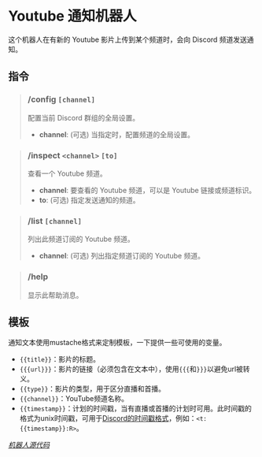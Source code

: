 # Youtube 通知机器人

这个机器人在有新的 Youtube 影片上传到某个频道时，会向 Discord 频道发送通知。

## 指令

> ### /config `[channel]`
> 配置当前 Discord 群组的全局设置。
> - **channel**: (可选) 当指定时，配置频道的全局设置。

> ### /inspect `<channel>` `[to]`
> 查看一个 Youtube 频道。
> - **channel**: 要查看的 Youtube 频道，可以是 Youtube 链接或频道标识。
> - **to**: (可选) 指定发送通知的频道。

> ### /list `[channel]`
> 列出此频道订阅的 Youtube 频道。
> - **channel**: (可选) 列出指定频道订阅的 Youtube 频道。

> ### /help
> 显示此帮助消息。

## 模板

通知文本使用mustache格式来定制模板，一下提供一些可使用的变量。

- `{{title}}`：影片的标题。
- `{{{url}}}`：影片的链接（必须包含在文本中），使用`{{{`和`}}}`以避免url被转义。
- `{{type}}`：影片的类型，用于区分直播和首播。
- `{{channel}}`：YouTube频道名称。
- `{{timestamp}}`：计划的时间戳，当有直播或首播的计划时可用。此时间戳的格式为unix时间戳，可用于[Discord的时间戳格式](<https://discord.com/developers/docs/reference#message-formatting-timestamp-styles>)，例如：`<t:{{timestamp}}:R>`。

[_机器人源代码_](<https://github.com/eslym/dcyt-bot-v2>)